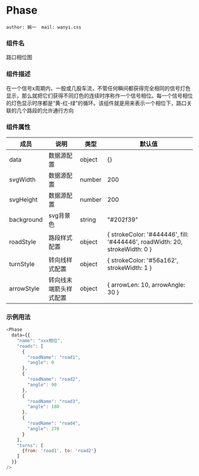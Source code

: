 # Phase
```author: 婉一  mail: wanyi.css```

### 组件名
路口相位图

### 组件描述
在一个信号x周期内，一股或几股车流，不管任何瞬间都获得完全相同的信号灯色显示，那么就把它们获得不同灯色的连续时序称作一个信号相位。每一个信号相位的灯色显示时序都是“黄-红-绿”的循环。该组件就是用来表示一个相位下，路口关联的几个路段的允许通行方向

### 组件属性

| 成员        | 说明        | 类型               | 默认值       |
|-------------|----------------|--------------------|--------------|
| data       | 数据源配置   | object  | {}                |
| svgWidth       | 数据源配置   | number  | 200                 |
| svgHeight       | 数据源配置   | number  | 200                 |
| background       | svg背景色   | string  | "#202f39"                 |
| roadStyle | 路段样式配置 | object | { strokeColor: '#444446', fill: '#444446', roadWidth: 20, strokeWidth: 0 } |
| turnStyle | 转向线样式配置 | object | { strokeColor: '#56a162', strokeWidth: 1 } |
| arrowStyle | 转向线末端箭头样式配置 | object | { arrowLen: 10, arrowAngle: 30 } |

### 示例用法
```js
<Phase
  data={{
    "name": "xxx相位",
    "roads": [
      {
        "roadName": "road1",
        "angle": 0
      },
      {
        "roadName": "road2",
        "angle": 90
      },
      {
        "roadName": "road3",
        "angle": 180
      },
      {
        "roadName": "road4",
        "angle": 270
      }
    ],
    "turns": [
      {from: 'road1', to: 'road2'}
    ]
  }}
/>
```